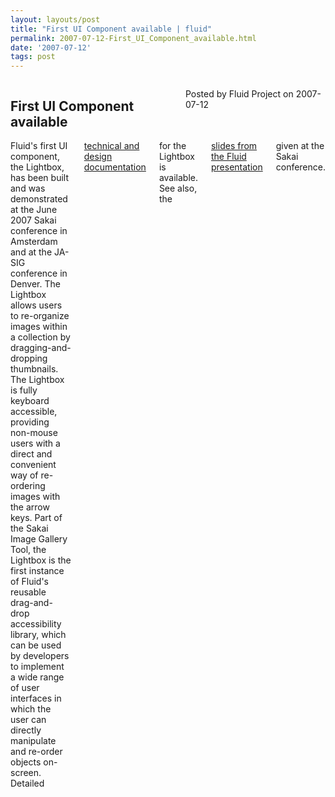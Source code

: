 ```yaml
---
layout: layouts/post
title: "First UI Component available | fluid"
permalink: 2007-07-12-First_UI_Component_available.html
date: '2007-07-12'
tags: post
---
```

<section class="row">
   <div class="medium-6 columns">
      <h2 class="fluid-web-emphasized-text">First UI Component available</h2>
      <p class="fluid-web-news-post-meta">
         Posted by Fluid Project on 2007-07-12
      </p>
   </div>
   <div class="medium-6 columns">
      Fluid's first UI component, the Lightbox, has been built and was demonstrated at the June 2007 Sakai
      conference in Amsterdam and at the JA-SIG conference in Denver.
      The Lightbox allows users to re-organize images within a collection by dragging-and-dropping thumbnails.
      The Lightbox is fully keyboard accessible, providing non-mouse users with a direct and convenient way
      of re-ordering images with the arrow keys. Part of the Sakai Image Gallery Tool, the Lightbox is the
      first instance of Fluid's reusable drag-and-drop accessibility library, which can be used by developers
      to implement a wide range of user interfaces in which the user can directly manipulate and re-order
      objects on-screen.
      Detailed <a href="http://wiki.fluidproject.org/display/fluid/Lightbox+Component">technical and design
      documentation</a> for the Lightbox is available. See also, the
      <a href="http://confluence.sakaiproject.org/confluence/display/CONF07/An+Introduction+to+the+FLUID+Project">
      slides from the Fluid presentation</a> given at the Sakai conference.
   </div>
</section>
